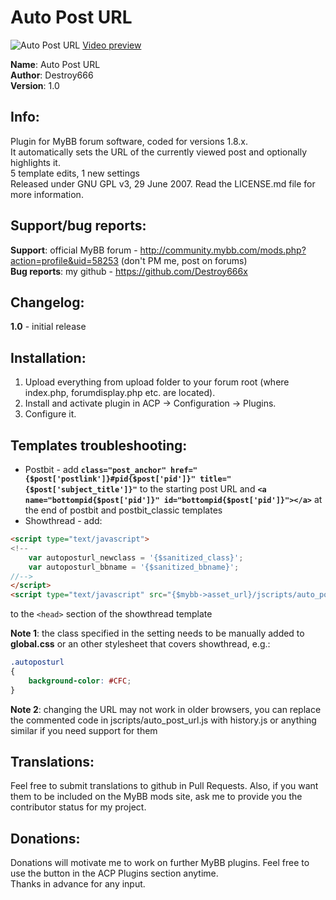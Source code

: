 **Auto Post URL**
===============

![Auto Post URL](https://raw.github.com/Destroy666x/MyBB-Auto-Post-URL/master/preview1.png "Preview")
[Video preview](https://youtu.be/FbFNvfBwNZY)  

**Name**: Auto Post URL  
**Author**: Destroy666  
**Version**: 1.0  

**Info**:
---------

Plugin for MyBB forum software, coded for versions 1.8.x.  
It automatically sets the URL of the currently viewed post and optionally highlights it.  
5 template edits, 1 new settings  
Released under GNU GPL v3, 29 June 2007. Read the LICENSE.md file for more information.  

**Support/bug reports**: 
------------------------

**Support**: official MyBB forum - http://community.mybb.com/mods.php?action=profile&uid=58253 (don't PM me, post on forums)  
**Bug reports**: my github - https://github.com/Destroy666x   

**Changelog**:
--------------

**1.0** - initial release  

**Installation**:
-----------------

1. Upload everything from upload folder to your forum root (where index.php, forumdisplay.php etc. are located).
2. Install and activate plugin in ACP -> Configuration -> Plugins.
3. Configure it.

**Templates troubleshooting**:
------------------------------

* Postbit - add **`class="post_anchor" href="{$post['postlink']}#pid{$post['pid']}" title="{$post['subject_title']}"`** to the starting post URL and **`<a name="bottompid{$post['pid']}" id="bottompid{$post['pid']}"></a>`** at the end of postbit and postbit_classic templates
* Showthread - add:
```html
<script type="text/javascript">
<!--
	var autoposturl_newclass = '{$sanitized_class}';
	var autoposturl_bbname = '{$sanitized_bbname}';
//-->
</script>
<script type="text/javascript" src="{$mybb->asset_url}/jscripts/auto_post_url.js?ver=1"></script>
```
to the `<head>` section of the showthread template

**Note 1**: the class specified in the setting needs to be manually added to **global.css** or an other stylesheet that covers showthread, e.g.:  
```css
.autoposturl
{
	background-color: #CFC;
}
```
**Note 2**: changing the URL may not work in older browsers, you can replace the commented code in jscripts/auto_post_url.js with history.js or anything similar if you need support for them

**Translations**:
-----------------

Feel free to submit translations to github in Pull Requests. Also, if you want them to be included on the MyBB mods site, ask me to provide you the contributor status for my project.

**Donations**:
-------------

Donations will motivate me to work on further MyBB plugins. Feel free to use the button in the ACP Plugins section anytime.  
Thanks in advance for any input.